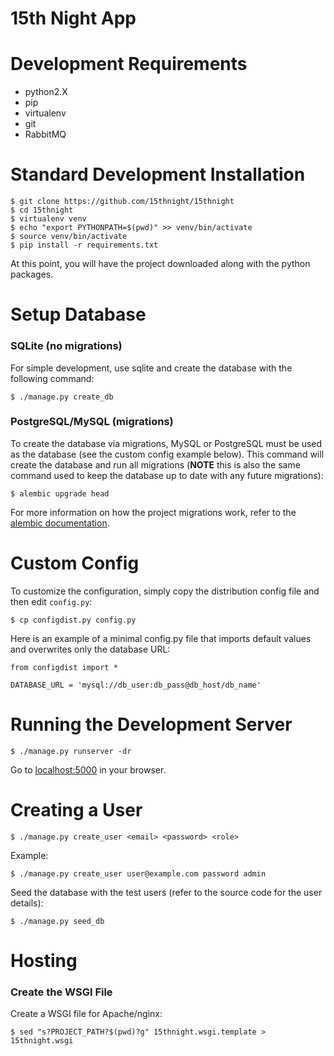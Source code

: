 # 15th Night App

# Development Requirements

- python2.X
- pip
- virtualenv
- git
- RabbitMQ

# Standard Development Installation

    $ git clone https://github.com/15thnight/15thnight
    $ cd 15thnight
    $ virtualenv venv
    $ echo "export PYTHONPATH=$(pwd)" >> venv/bin/activate
    $ source venv/bin/activate
    $ pip install -r requirements.txt

At this point, you will have the project downloaded along with the python packages.

# Setup Database

### SQLite (no migrations)

For simple development, use sqlite and create the database with the following command:

    $ ./manage.py create_db

### PostgreSQL/MySQL (migrations)

To create the database via migrations, MySQL or PostgreSQL must be used as the database (see the custom config example below). This command will create the database and run all migrations (**NOTE** this is also the same command used to keep the database up to date with any future migrations):

    $ alembic upgrade head

For more information on how the project migrations work, refer to the [alembic documentation](http://alembic.readthedocs.io/en/latest/).

# Custom Config

To customize the configuration, simply copy the distribution config file and then edit `config.py`:

    $ cp configdist.py config.py

Here is an example of a minimal config.py file that imports default values and overwrites only the database URL:

    from configdist import *

    DATABASE_URL = 'mysql://db_user:db_pass@db_host/db_name'

# Running the Development Server

    $ ./manage.py runserver -dr

Go to [localhost:5000](http://localhost:5000) in your browser.

# Creating a User

    $ ./manage.py create_user <email> <password> <role>

Example:

    $ ./manage.py create_user user@example.com password admin

Seed the database with the test users (refer to the source code for the user details):

    $ ./manage.py seed_db

# Hosting

### Create the WSGI File

Create a WSGI file for Apache/nginx:

    $ sed "s?PROJECT_PATH?$(pwd)?g" 15thnight.wsgi.template > 15thnight.wsgi